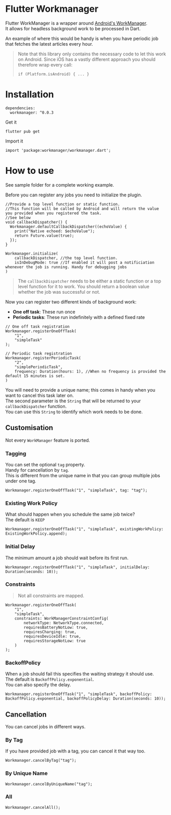 # Flutter Workmanager
Flutter WorkManager is a wrapper around [Android's WorkManager](https://developer.android.com/topic/libraries/architecture/workmanager).  
It allows for headless background work to be processed in Dart.  

An example of where this would be handy is when you have periodic job that fetches the latest articles every hour.  

> Note that this library only contains the necessary code to let this work on Android. Since iOS has a vastly different approach you should therefore wrap every call:  
>
> `if (Platform.isAndroid) { ... }`

# Installation

```
dependencies:
  workmanager: ^0.0.3
```

Get it

```
flutter pub get
```

Import it

```
import 'package:workmanager/workmanager.dart';
```

# How to use

See sample folder for a complete working example.

Before you can register any jobs you need to initialize the plugin.

```
//Provide a top level function or static function.
//This function will be called by Android and will return the value you provided when you registered the task.
//See below
void callbackDispatcher() {
  Workmanager.defaultCallbackDispatcher((echoValue) {
    print("Native echoed: $echoValue");
    return Future.value(true);
  });
}

Workmanager.initialize(
    callbackDispatcher, //the top level function.
    isInDebugMode: true //If enabled it will post a notificiation whenever the job is running. Handy for debugging jobs
)
```

> The `callbackDispatcher` needs to be either a static function or a top level function for it to work.
> You should return a boolean value whether the job was successful or not. 

Now you can register two different kinds of background work:
- **One off task**: These run once
- **Periodic tasks**: These run indefinitely with a defined fixed rate

```
// One off task registration
Workmanager.registerOneOffTask(
    "1", 
    "simpleTask"
);

// Periodic task registration
Workmanager.registerPeriodicTask(
    "2", 
    "simplePeriodicTask", 
    frequency: Duration(hours: 1), //When no frequency is provided the default 15 minutes is set.
)
```

You will need to provide a unique name; this comes in handy when you want to cancel this task later on.  
The second parameter is the `String` that will be returned to your `callbackDispatcher` function.  
You can use this `String` to identify which work needs to be done.  

## Customisation
Not every `WorkManager` feature is ported.

### Tagging

You can set the optional `tag` property.  
Handy for cancellation by `tag`.  
This is different from the unique name in that you can group multiple jobs under one tag.  

```
Workmanager.registerOneOffTask("1", "simpleTask", tag: "tag");
```

### Existing Work Policy

What should happen when you schedule the same job twice?  
The default is `KEEP`

```
Workmanager.registerOneOffTask("1", "simpleTask", existingWorkPolicy: ExistingWorkPolicy.append);
```

### Initial Delay

The minimum amount a job should wait before its first run.

```
Workmanager.registerOneOffTask("1", "simpleTask", initialDelay: Duration(seconds: 10));
```

### Constraints
> Not all constraints are mapped.

```
Workmanager.registerOneOffTask(
    "1", 
    "simpleTask", 
    constraints: WorkManagerConstraintConfig(
        networkType: NetworkType.connected,
        requiresBatteryNotLow: true,
        requiresCharging: true,
        requiresDeviceIdle: true,
        requiresStorageNotLow: true
    )
);
```

### BackoffPolicy
When a job should fail this specifies the waiting strategy it should use.  
The default is `BackoffPolicy.exponential`.    
You can also specify the delay.  

```
Workmanager.registerOneOffTask("1", "simpleTask", backoffPolicy: BackoffPolicy.exponential, backoffPolicyDelay: Duration(seconds: 10));
```

## Cancellation

You can cancel jobs in different ways.  
### By Tag

If you have provided job with a tag, you can cancel it that way too.  

```
Workmanager.cancelByTag("tag");
```

### By Unique Name
```
Workmanager.cancelByUniqueName("tag");
```

### All

```
Workmanager.cancelAll();
```

